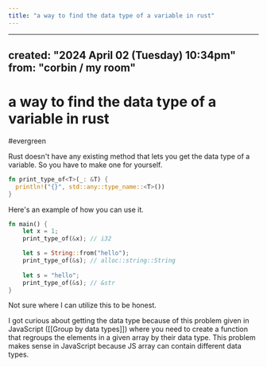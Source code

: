 ```yaml
---
title: "a way to find the data type of a variable in rust"
---
```


---
created: "2024 April 02 (Tuesday) 10:34pm"
from: "corbin / my room"
---

# a way to find the data type of a variable in rust
#evergreen

Rust doesn't have any existing method that lets you get the data type of a variable. So you have to make one for yourself.
```rust
fn print_type_of<T>(_: &T) { 
  println!("{}", std::any::type_name::<T>())
}
```

Here's an example of how you can use it.
```rust
fn main() {
    let x = 1;
    print_type_of(&x); // i32

    let s = String::from("hello");
    print_type_of(&s); // alloc::string::String
    
    let s = "hello";
    print_type_of(&s); // &str
}
```

Not sure where I can utilize this to be honest. 

I got curious about getting the data type because of this problem given in JavaScript ([[Group by data types]]) where you need to create a function that regroups the elements in a given array by their data type. This problem makes sense in JavaScript because JS array can contain different data types. 